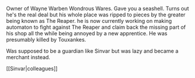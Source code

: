 Owner of Wayne Warben Wondrous Wares. Gave you a seashell. Turns out he's the real deal but his whole place was ripped to pieces by the greater being known as The Reaper. he is now currently working on making automaton to fight against The Reaper and claim back the missing part of his shop all the while being annoyed by a new apprentice. He was presumably killed by Touxankes.

Was supposed to be a guardian like Sinvar but was lazy and became a merchant instead.

[[Sinvar|colleagues]]